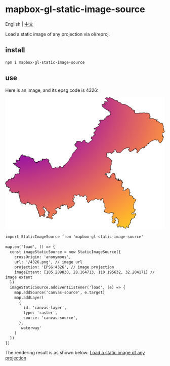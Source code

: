# mapbox-gl-static-image-source

English | [中文](README.zh-CN.md)

Load a static image of any projection via ol/reproj.

## install
```
npm i mapbox-gl-static-image-source
```

## use
Here is an image, and its epsg code is 4326:

![](./public/4326.png)

```
import StaticImageSource from 'mapbox-gl-static-image-source'

map.on('load', () => {
  const imageStaticSource = new StaticImageSource({
    crossOrigin: 'anonymous',
    url: '/4326.png', // image url
    projection: 'EPSG:4326', // image projection
    imageExtent: [105.289838, 28.164713, 110.195632, 32.204171] // image extent
  })
  imageStaticSource.addEventListener('load', (e) => {
    map.addSource('canvas-source', e.target)
    map.addLayer(
      {
        id: 'canvas-layer',
        type: 'raster',
        source: 'canvas-source',
      },
      'waterway'
    )
  })
})
```

The rendering result is as shown below: [Load a static image of any projection](./example/index.html)
